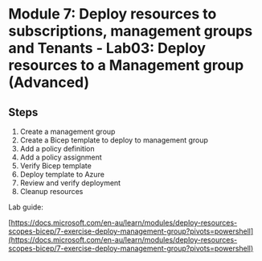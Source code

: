 # Module 7: Deploy resources to subscriptions, management groups and Tenants - Lab03: Deploy resources to a Management group (Advanced)

## Steps

1. Create a management group
2. Create a Bicep template to deploy to management group
3. Add a policy definition
4. Add a policy assignment
5. Verify Bicep template
6. Deploy template to Azure
7. Review and verify deployment
8. Cleanup resources

Lab guide:

[https://docs.microsoft.com/en-au/learn/modules/deploy-resources-scopes-bicep/7-exercise-deploy-management-group?pivots=powershell](https://docs.microsoft.com/en-au/learn/modules/deploy-resources-scopes-bicep/7-exercise-deploy-management-group?pivots=powershell)
